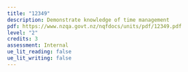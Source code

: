 ```yaml
---
title: "12349"
description: Demonstrate knowledge of time management
pdf: https://www.nzqa.govt.nz/nqfdocs/units/pdf/12349.pdf
level: "2"
credits: 3
assessment: Internal
ue_lit_reading: false
ue_lit_writing: false
---
```

